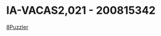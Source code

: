 # IA-VACAS2,021 - 200815342

[8Puzzler](https://carlossalguero.github.io/200815342_8Puzzler.github.io-/)
